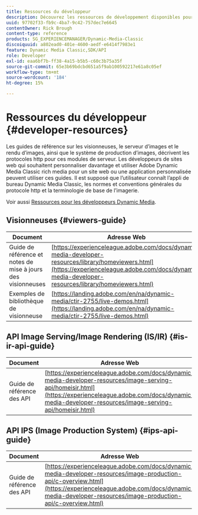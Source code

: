 ```yaml
---
title: Ressources du développeur
description: Découvrez les ressources de développement disponibles pour Dynamic Media.
uuid: 97702f33-fb9c-4ba7-9c42-757dec7e6645
contentOwner: Rick Brough
content-type: reference
products: SG_EXPERIENCEMANAGER/Dynamic-Media-Classic
discoiquuid: a802ead0-401e-4600-aedf-e6414f7983e1
feature: Dynamic Media Classic,SDK/API
role: Developer
exl-id: eaa6bf7b-ff38-4a15-b5b5-c60c3b75a35f
source-git-commit: 65e3b69bdcbd651a5f9ab100592217e61a8c05ef
workflow-type: tm+mt
source-wordcount: '184'
ht-degree: 15%

---
```


# Ressources du développeur {#developer-resources}

Les guides de référence sur les visionneuses, le serveur d’images et le rendu d’images, ainsi que le système de production d’images, décrivent les protocoles http pour ces modules de serveur. Les développeurs de sites web qui souhaitent personnaliser davantage et utiliser Adobe Dynamic Media Classic rich media pour un site web ou une application personnalisée peuvent utiliser ces guides. Il est supposé que l’utilisateur connaît l’appli de bureau Dynamic Media Classic, les normes et conventions générales du protocole http et la terminologie de base de l’imagerie.

Voir aussi [Ressources pour les développeurs Dynamic Media](https://experienceleague.adobe.com/docs/dynamic-media-developer-resources.html).

## Visionneuses {#viewers-guide}

| Document | Adresse Web |
| --- | --- |
| Guide de référence et notes de mise à jours des visionneuses | [https://experienceleague.adobe.com/docs/dynamic-media-developer-resources/library/homeviewers.html](https://experienceleague.adobe.com/docs/dynamic-media-developer-resources/library/homeviewers.html) |
| Exemples de bibliothèque de visionneuse | [https://landing.adobe.com/en/na/dynamic-media/ctir-2755/live-demos.html](https://landing.adobe.com/en/na/dynamic-media/ctir-2755/live-demos.html) |

## API Image Serving/Image Rendering (IS/IR) {#is-ir-api-guide}

| Document | Adresse Web |
| --- | --- |
| Guide de référence des API | [https://experienceleague.adobe.com/docs/dynamic-media-developer-resources/image-serving-api/homeisir.html](https://experienceleague.adobe.com/docs/dynamic-media-developer-resources/image-serving-api/homeisir.html) |

## API IPS (Image Production System) {#ips-api-guide}

| Document | Adresse Web |
| --- | --- |
| Guide de référence des API | [https://experienceleague.adobe.com/docs/dynamic-media-developer-resources/image-production-api/c-overview.html](https://experienceleague.adobe.com/docs/dynamic-media-developer-resources/image-production-api/c-overview.html) |

<!-- ## Image Authoring {#ia}

| Document| Web address |
| --- | --- |
| User Guide | Contact Adobe Dynamic Media Classic technical support for this documentation. |
| Release Notes | Contact Adobe Dynamic Media Classic technical support for this documentation. |

## Dynamic Media Classic API {#dmc-api}

| Document | Web address |
| --- | --- |
| API Reference Guide | Contact Adobe Dynamic Media Classic technical support for documentation. |
 -->










<!-- 

**Web-to-Print**

|Document|Web address|
|--- |--- |
|Reference Guide|[https://www.adobe.com/go/learn_s7_webtoprint_en](https://www.adobe.com/go/learn_s7_webtoprint_en)| 

-->
